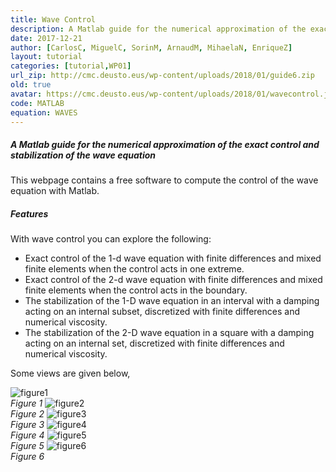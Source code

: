 ```yaml
---
title: Wave Control
description: A Matlab guide for the numerical approximation of the exact control and stabilization of the wave equation.
date: 2017-12-21
author: [CarlosC, MiguelC, SorinM, ArnaudM, MihaelaN, EnriqueZ]
layout: tutorial
categories: [tutorial,WP01]
url_zip: http://cmc.deusto.eus/wp-content/uploads/2018/01/guide6.zip
old: true
avatar: https://cmc.deusto.eus/wp-content/uploads/2018/01/wavecontrol.jpg
code: MATLAB
equation: WAVES
---
```



<h5>A Matlab guide for the numerical approximation of the exact control and stabilization of the wave equation</h5>

This webpage contains a free software to compute the control of the wave equation with Matlab.  

<h5>Features</h5>

With wave control you can explore the following:

<ul>
<li>Exact control of the 1-d wave equation with finite differences and mixed finite elements when the control acts in one extreme.</li>
<li>Exact control of the 2-d wave equation with finite differences and mixed finite elements when the control acts in the boundary.</li>
<li>The stabilization of the 1-D wave equation in an interval with a damping acting on an internal subset, discretized with finite differences and numerical viscosity.</li>
<li>The stabilization of the 2-D wave equation in a square with a damping acting on an internal set, discretized with finite differences and numerical viscosity.</li>
</ul>

Some views are given below,

<img src="https://cmc.deusto.eus/wp-content/uploads/2018/01/wavecontrol1.jpg" alt="figure1" class="post-photo-graphic" /><br><i>Figure 1</i>
<img src="https://cmc.deusto.eus/wp-content/uploads/2018/01/wavecontrol2.jpg" alt="figure2" class="post-photo-graphic" /><br><i>Figure 2</i>
<img src="https://cmc.deusto.eus/wp-content/uploads/2018/01/wavecontrol3.jpg" alt="figure3" class="post-photo-graphic" /><br><i>Figure 3</i>
<img src="https://cmc.deusto.eus/wp-content/uploads/2018/01/wavecontrol4.jpg" alt="figure4" class="post-photo-graphic" /><br><i class="aligncenter">Figure 4</i>
<img src="https://cmc.deusto.eus/wp-content/uploads/2018/01/wavecontrol5.jpg" alt="figure5" class="post-photo-graphic" /><br><i>Figure 5</i>
<img src="https://cmc.deusto.eus/wp-content/uploads/2018/01/wavecontrol6.jpg" alt="figure6" class="post-photo-graphic" /><br><i>Figure 6</i>
